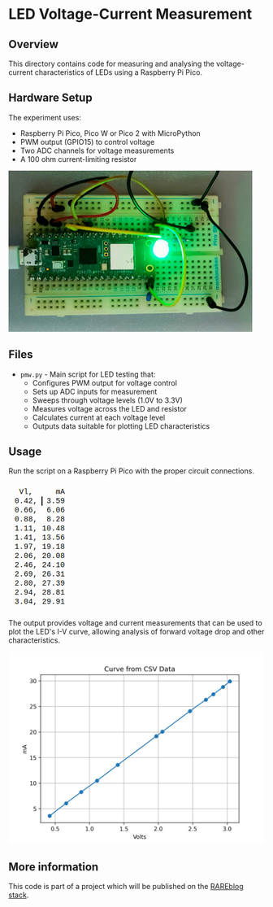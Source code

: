 # LED Voltage-Current Measurement

## Overview
This directory contains code for measuring and analysing the voltage-current characteristics of LEDs using a Raspberry Pi Pico.

## Hardware Setup
The experiment uses:
- Raspberry Pi Pico, Pico W or Pico 2 with MicroPython
- PWM output (GPIO15) to control voltage
- Two ADC channels for voltage measurements
- A 100 ohm current-limiting resistor

![Breadboard](img/led-board.jpg)

## Files
- `pmw.py` - Main script for LED testing that:
    - Configures PWM output for voltage control
    - Sets up ADC inputs for measurement
    - Sweeps through voltage levels (1.0V to 3.3V)
    - Measures voltage across the LED and resistor
    - Calculates current at each voltage level
    - Outputs data suitable for plotting LED characteristics

## Usage
Run the script on a Raspberry Pi Pico with the proper circuit connections.

![Ouptput](img/led-output.png)

The output provides voltage and current measurements that can be used to plot the LED's I-V curve,
allowing analysis of forward voltage drop and other characteristics.

![Output](img/curve_plot.png)

## More information
This code is part of a project which will be published on the [RAREblog stack](https://rareblog.substack.com).